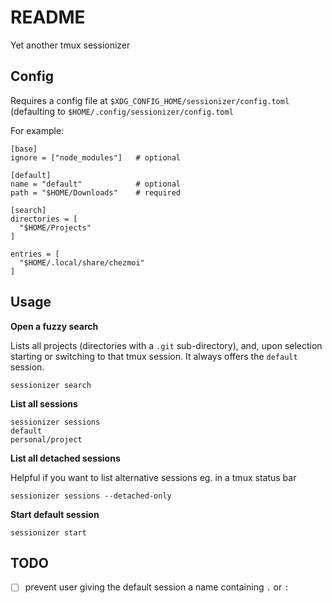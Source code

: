 # README

Yet another tmux sessionizer

## Config

Requires a config file at `$XDG_CONFIG_HOME/sessionizer/config.toml` (defaulting to `$HOME/.config/sessionizer/config.toml`

For example:

```
[base]
ignore = ["node_modules"]   # optional

[default]
name = "default"            # optional
path = "$HOME/Downloads"    # required

[search]
directories = [
  "$HOME/Projects"
]

entries = [
  "$HOME/.local/share/chezmoi"
]
```

## Usage

**Open a fuzzy search**

Lists all projects (directories with a `.git` sub-directory), and, upon selection starting or switching to that tmux session. It always offers the `default` session.

```
sessionizer search
```

**List all sessions**

```
sessionizer sessions
default
personal/project
```

**List all detached sessions**

Helpful if you want to list alternative sessions eg. in a tmux status bar

```
sessionizer sessions --detached-only
```

**Start default session**

```
sessionizer start
```

## TODO

- [ ] prevent user giving the default session a name containing `.` or `:`
